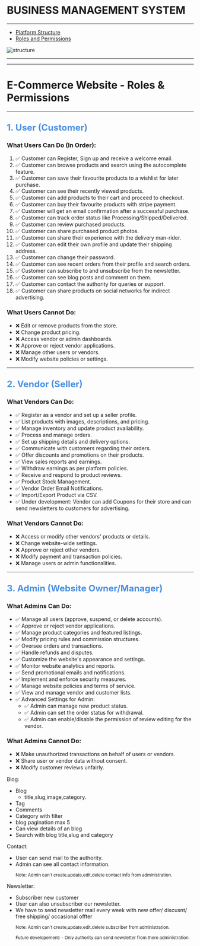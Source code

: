 # BUSINESS MANAGEMENT SYSTEM

---

- [Platform Structure](#section-1)
- [Roles and Permissions](#section-2)

<a name="section-1"></a>

![structure](/images/docs/project/multi_vendor.png)

---

<larecipe-card >
    <larecipe-badge type="success" circle class="mr-3" icon="fa fa-wpforms"></larecipe-badge>
    <larecipe-progress type="success" :value="100"></larecipe-progress>
</larecipe-card>


<a name="section-2"></a>

---

# E-Commerce Website - Roles & Permissions

---

<h2 class="flex items-center m-2 p-2 ">
    <span style="color: #4A90E2; font-weight: bold; font-size: 1.5rem;">
        1.  User (Customer)
    </span>
</h2>




### **What Users Can Do (In Order):**

1. ✅ Customer can Register, Sign up and receive a welcome email.
2. ✅ Customer can browse products and search using the autocomplete feature.
3. ✅ Customer can save their favourite products to a wishlist for later purchase.
4. ✅ Customer can see their recently viewed products.
5. ✅ Customer can add products to their cart and proceed to checkout.
6. ✅ Customer can buy their favourite products with stripe payment.
7. ✅ Customer will get an email confirmation after a successful purchase.
8. ✅ Customer can track order status like Processing/Shipped/Delivered.
9. ✅ Customer can review purchased products.
10. ✅ Customer can share purchased product photos.
11. ✅ Customer can share their experience with the delivery man-rider.
12. ✅ Customer can edit their own profile and update their shipping address.
13. ✅ Customer can change their password.
14. ✅ Customer can see recent orders from their profile and search orders.
15. ✅ Customer can subscribe to and unsubscribe from the newsletter.
16. ✅ Customer can see blog posts and comment on them.
17. ✅ Customer can contact the authority for queries or support.
18. ✅ Customer can share products on social networks for indirect advertising.

### **What Users Cannot Do:**

- ❌ Edit or remove products from the store.
- ❌ Change product pricing.
- ❌ Access vendor or admin dashboards.
- ❌ Approve or reject vendor applications.
- ❌ Manage other users or vendors.
- ❌ Modify website policies or settings.

---

<h2 class="flex items-center m-2 p-2 ">
    <span style="color: #4A90E2; font-weight: bold; font-size: 1.5rem;">
        2. Vendor (Seller)
    </span>
</h2>

### **What Vendors Can Do:**

- ✅ Register as a vendor and set up a seller profile.
- ✅ List products with images, descriptions, and pricing.
- ✅ Manage inventory and update product availability.
- ✅ Process and manage orders.
- ✅ Set up shipping details and delivery options.
- ✅ Communicate with customers regarding their orders.
- ✅ Offer discounts and promotions on their products.
- ✅ View sales reports and earnings.
- ✅ Withdraw earnings as per platform policies.
- ✅ Receive and respond to product reviews.
- ✅ Product Stock Management.
- ✅ Vendor Order Email Notifications.
- ✅ Import/Export Product via CSV.
- ✅ Under development: Vendor can add Coupons for their store and can send newsletters to customers for advertising.

### **What Vendors Cannot Do:**

- ❌ Access or modify other vendors' products or details.
- ❌ Change website-wide settings.
- ❌ Approve or reject other vendors.
- ❌ Modify payment and transaction policies.
- ❌ Manage users or admin functionalities.

---

<h2 class="flex items-center m-2 p-2 ">
    <span style="color: #4A90E2; font-weight: bold; font-size: 1.5rem;">
        3. Admin (Website Owner/Manager)
    </span>
</h2>

### **What Admins Can Do:**

- ✅ Manage all users (approve, suspend, or delete accounts).
- ✅ Approve or reject vendor applications.
- ✅ Manage product categories and featured listings.
- ✅ Modify pricing rules and commission structures.
- ✅ Oversee orders and transactions.
- ✅ Handle refunds and disputes.
- ✅ Customize the website's appearance and settings.
- ✅ Monitor website analytics and reports.
- ✅ Send promotional emails and notifications.
- ✅ Implement and enforce security measures.
- ✅ Manage website policies and terms of service.
- ✅ View and manage vendor and customer lists.
- ✅ Advanced Settings for Admin:
    - ✅ Admin can manage new product status.
    - ✅ Admin can set the order status for withdrawal.
    - ✅ Admin can enable/disable the permission of review editing for the vendor.

### **What Admins Cannot Do:**

- ❌ Make unauthorized transactions on behalf of users or vendors.
- ❌ Share user or vendor data without consent.
- ❌ Modify customer reviews unfairly.

<larecipe-progress type="success" :value="100"></larecipe-progress>


Blog:
- Blog
    - title,slug,image,category.
- Tag
- Comments
- Category with filter
- blog pagination max 5
- Can view details of an blog
- Search with blog title,slug and category

Contact:
- User can send mail to the authority.
- Admin can see all contact information.
  <p><small>Note: Admin can't create,update,edit,delete  contact info from administration.</small></p>

Newsletter:
- Subscriber new customer
- User can also unsubscriber our newsletter.
- We have to send newsletter mail every week with new offer/ discusnt/ free shipping/ occasional offter
    <p><small>Note: Admin can't create,update,edit,delete  subscriber from administration.</small></p>      
    <p><small>Future developement:
        - Only authority can send newsletter from there administration.
      </small></p>


